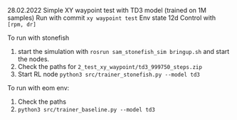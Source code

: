 28.02.2022
Simple XY waypoint test with TD3 model (trained on 1M samples)
Run with commit `xy waypoint test`
Env state 12d
Control with `[rpm, dr]`

To run with stonefish
1. start the simulation with `rosrun sam_stonefish_sim bringup.sh` and start the nodes.
2. Check the paths for `2_test_xy_waypoint/td3_999750_steps.zip`
2. Start RL node `python3 src/trainer_stonefish.py --model td3`

To run with eom env:
1. Check the paths
2. `python3 src/trainer_baseline.py --model td3`